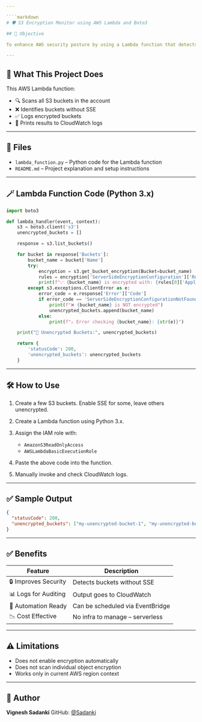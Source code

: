 ```yaml
---

````markdown
# 🛡️ S3 Encryption Monitor using AWS Lambda and Boto3

## 🎯 Objective

To enhance AWS security posture by using a Lambda function that detects S3 buckets without server-side encryption (SSE).

---
```


## 🔧 What This Project Does

This AWS Lambda function:
- 🔍 Scans all S3 buckets in the account
- ❌ Identifies buckets without SSE
- ✅ Logs encrypted buckets
- 📜 Prints results to CloudWatch logs

---

## 📂 Files

- `lambda_function.py` – Python code for the Lambda function
- `README.md` – Project explanation and setup instructions

---

## 🪄 Lambda Function Code (Python 3.x)

```python
import boto3

def lambda_handler(event, context):
    s3 = boto3.client('s3')
    unencrypted_buckets = []

    response = s3.list_buckets()

    for bucket in response['Buckets']:
        bucket_name = bucket['Name']
        try:
            encryption = s3.get_bucket_encryption(Bucket=bucket_name)
            rules = encryption['ServerSideEncryptionConfiguration']['Rules']
            print(f"✅ {bucket_name} is encrypted with: {rules[0]['ApplyServerSideEncryptionByDefault']['SSEAlgorithm']}")
        except s3.exceptions.ClientError as e:
            error_code = e.response['Error']['Code']
            if error_code == 'ServerSideEncryptionConfigurationNotFoundError':
                print(f"❌ {bucket_name} is NOT encrypted")
                unencrypted_buckets.append(bucket_name)
            else:
                print(f"⚠️ Error checking {bucket_name}: {str(e)}")

    print("📝 Unencrypted Buckets:", unencrypted_buckets)

    return {
        'statusCode': 200,
        'unencrypted_buckets': unencrypted_buckets
    }
````

---

## 🛠️ How to Use

1. Create a few S3 buckets. Enable SSE for some, leave others unencrypted.
2. Create a Lambda function using Python 3.x.
3. Assign the IAM role with:

   * `AmazonS3ReadOnlyAccess`
   * `AWSLambdaBasicExecutionRole`
4. Paste the above code into the function.
5. Manually invoke and check CloudWatch logs.

---

## ✅ Sample Output

```json
{
  "statusCode": 200,
  "unencrypted_buckets": ["my-unencrypted-bucket-1", "my-unencrypted-bucket-2"]
}
```

---

## ✅ Benefits

| Feature              | Description                      |
| -------------------- | -------------------------------- |
| 🔒 Improves Security | Detects buckets without SSE      |
| 📊 Logs for Auditing | Output goes to CloudWatch        |
| 🤖 Automation Ready  | Can be scheduled via EventBridge |
| 📉 Cost Effective    | No infra to manage – serverless  |

---

## ⚠️ Limitations

* Does not enable encryption automatically
* Does not scan individual object encryption
* Works only in current AWS region context

---

## 🧠 Author

**Vignesh Sadanki**
GitHub: [@Sadanki](https://github.com/Sadanki)
